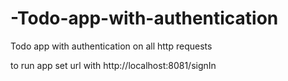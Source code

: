 # -Todo-app-with-authentication
Todo app with authentication on all http requests

to run app set url with http://localhost:8081/signIn
